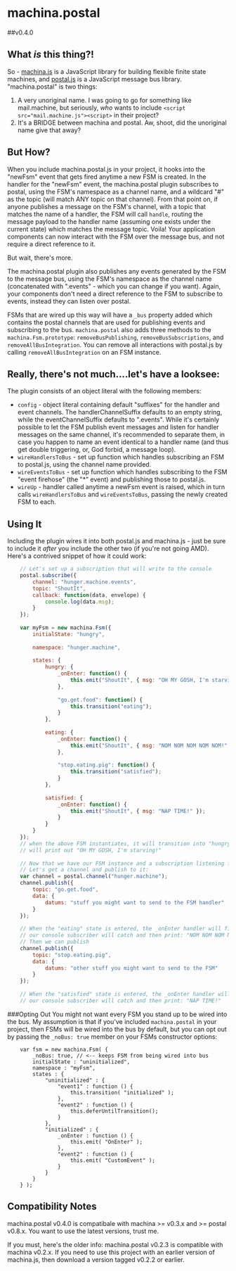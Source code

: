 # machina.postal

##v0.4.0

## What *is* this thing?!
So - [machina.js](https://github.com/ifandelse/machina.js) is a JavaScript library for building flexible finite state machines, and [postal.js](https://github.com/postaljs/postal.js) is a JavaScript message bus library.  "machina.postal" is two things:

1. A very unoriginal name.  I was going to go for something like mail.machine, but seriously, *who* wants to include `<script src="mail.machine.js"><script>` in their project?
2. It's a BRIDGE between machina and postal.  Aw, shoot, did the unoriginal name give that away?

## But How?
When you include machina.postal.js in your project, it hooks into the "newFsm" event that gets fired anytime a new FSM is created.
In the handler for the "newFsm" event, the machina.postal plugin subscribes to postal, using the FSM's namespace as a channel name, and a wildcard "\#" as the topic (will match ANY topic on that channel).  From that point on, if anyone publishes a message on the FSM's channel, with a topic that matches the name of a handler, the FSM will call `handle`, routing the message payload to the handler name (assuming one exists under the current state) which matches the message topic.  Voila!  Your application components can now interact with the FSM over the message bus, and not require a direct reference to it.

But wait, there's more.

The machina.postal plugin also publishes any events generated by the FSM to the message bus, using the FSM's namespace as the channel name (concatenated with ".events" - which you can change if you want).  Again, your components don't need a direct reference to the FSM to subscribe to events, instead they can listen over postal.

FSMs that are wired up this way will have a `_bus` property added which contains the postal channels that are used for publishing events and subscribing to the bus. `machina.postal` also adds three methods to the `machina.Fsm.prototype`: `removeBusPublishing`, `removeBusSubscriptions`, and `removeAllBusIntegration`. You can remove all interactions with postal.js by calling `removeAllBusIntegration` on an FSM instance.

## Really, there's not much....let's have a looksee:
The plugin consists of an object literal with the following members:

* `config` - object literal containing default "suffixes" for the handler and event channels.  The handlerChannelSuffix defaults to an empty string, while the eventChannelSuffix defaults to ".events".  While it's certainly possible to let the FSM publish event messages and listen for handler messages on the same channel, it's recommended to separate them, in case you happen to name an event identical to a handler name (and thus get double triggering, or, God forbid, a message loop).
* `wireHandlersToBus` - set up function which handles subscribing an FSM to postal.js, using the channel name provided.
* `wireEventsToBus` - set up function which handles subscribing to the FSM "event firehose" (the "*" event) and publishing those to postal.js.
* `wireUp` - handler called anytime a newFsm event is raised, which in turn calls `wireHandlersToBus` and `wireEventsToBus`, passing the newly created FSM to each.

## Using It
Including the plugin wires it into both postal.js and machina.js - just be sure to include it *after* you include the other two (if you're not going AMD).  Here's a contrived snippet of how it could work:

```javascript
	// Let's set up a subscription that will write to the console
	postal.subscribe({
		channel: "hunger.machine.events",
		topic: "ShoutIt",
		callback: function(data, envelope) {
			console.log(data.msg);
		}
	});
	
	var myFsm = new machina.Fsm({
		initialState: "hungry",
	
		namespace: "hunger.machine",
	
		states: {
			hungry: {
				_onEnter: function() {
					this.emit("ShoutIt", { msg: "OH MY GOSH, I'm starving" });
				},
	
				"go.get.food": function() {
					this.transition("eating");
				}
			},
	
			eating: {
			    _onEnter: function() {
	                this.emit("ShoutIt", { msg: "NOM NOM NOM NOM NOM!" });
	            },
	
	            "stop.eating.pig": function() {
	                this.transition("satisfied");
	            }
			},
	
			satisfied: {
			    _onEnter: function() {
	                this.emit("ShoutIt", { msg: "NAP TIME!" });
	            }
			}
		}
	});
	// when the above FSM instantiates, it will transition into "hungry", and our console subscription
	// will print out "OH MY GOSH, I'm starving!"
	
	// Now that we have our FSM instance and a subscription listening for events (above)
	// Let's get a channel and publish to it:
	var channel = postal.channel("hunger.machine");
	channel.publish({
	    topic: "go.get.food",
	    data: {
	        datums: "stuff you might want to send to the FSM handler"
	    }
	});
	
	// When the "eating" state is entered, the _onEnter handler will fire and publish an event which
	// our console subscriber will catch and then print: "NOM NOM NOM NOM NOM!"
	// Then we can publish
	channel.publish({
	    topic: "stop.eating.pig",
	    data: {
	        datums: "other stuff you might want to send to the FSM"
	    }
	});
	
	// When the "satisfied" state is entered, the _onEnter handler will fire and publish an event which
	// our console subscriber will catch and then print: "NAP TIME!"
```

###Opting Out
You might not want every FSM you stand up to be wired into the bus. My assumption is that if you've included `machina.postal` in your project, then FSMs will be wired into the bus by default, but you can opt out by passing the `_noBus: true` member on your FSMs constructor options:

```
	var fsm = new machina.Fsm( {
		_noBus: true, // <-- keeps FSM from being wired into bus
		initialState : "uninitialized",
		namespace : "myFsm",
		states : {
			"uninitialized" : {
				"event1" : function () {
					this.transition( "initialized" );
				},
				"event2" : function () {
					this.deferUntilTransition();
				}
			},
			"initialized" : {
				_onEnter : function () {
					this.emit( "OnEnter" );
				},
				"event2" : function () {
					this.emit( "CustomEvent" );
				}
			}
		}
	} );
```

## Compatibility Notes
machina.postal v0.4.0 is compatibale with machina >= v0.3.x and >= postal v0.8.x.  You want to use the latest versions, trust me.

If you must, here's the older info: machina.postal v0.2.3 is compatible with machina v0.2.x.  If you need to use this project with an earlier version of machina.js, then download a version tagged v0.2.2 or earlier.